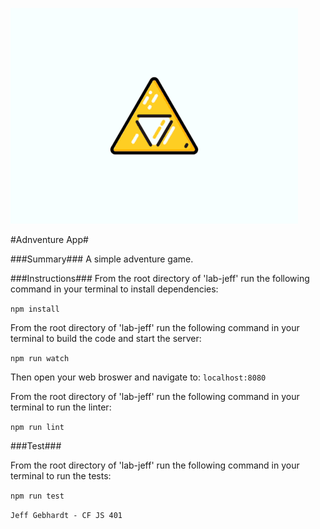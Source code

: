 ![Triforce](./resources/triforce2.gif)

#Adnventure App#

###Summary###
A simple adventure game.

###Instructions###
From the root directory of 'lab-jeff' run the following command in your terminal to install dependencies:

`npm install`


From the root directory of 'lab-jeff' run the following command in your terminal to build the code and start the server:

`npm run watch`

Then open your web broswer and navigate to: `localhost:8080`


From the root directory of 'lab-jeff' run the following command in your terminal to run the linter:

`npm run lint`


###Test###

From the root directory of 'lab-jeff' run the following command in your terminal to run the tests:

`npm run test`


`Jeff Gebhardt - CF JS 401`
